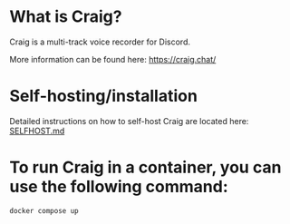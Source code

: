 # What is Craig?
Craig is a multi-track voice recorder for Discord.

More information can be found here: https://craig.chat/

# Self-hosting/installation
Detailed instructions on how to self-host Craig are located here: [SELFHOST.md](SELFHOST.md)

# To run Craig in a container, you can use the following command:

```shell
docker compose up
```
